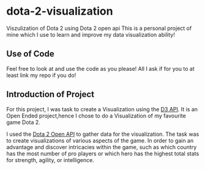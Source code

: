 # dota-2-visualization
Viszulization of Dota 2 using Dota 2 open api
This is a personal project of mine which I use to learn and improve my data visualization ability!


## Use of Code
Feel free to look at and use the code as you please! All I ask if for you to at least link my repo if you do!

## Introduction of Project
For this project, I was task to create a Visualization using the [D3 API](https://d3js.org/). It is an Open Ended project,hence I chose to do a Visualization of my favourite game Dota 2.

I used the [Dota 2 Open API](https://docs.opendota.com/) to gather data for the visualization. The task was to create visualizations of various aspects of the game. In order to gain an advantage and discover intricacies within the game, such as which country has the most number of pro players or which hero has the highest total stats for strength, agility, or intelligence.

